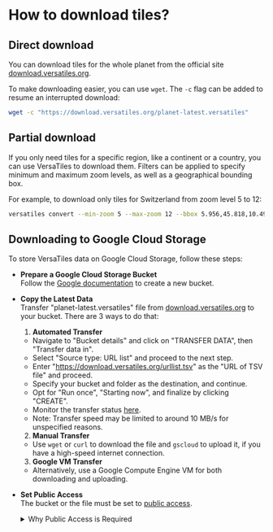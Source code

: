 # How to download tiles?

## Direct download

You can download tiles for the whole planet from the official site [download.versatiles.org](https://download.versatiles.org/).

To make downloading easier, you can use `wget`. The `-c` flag can be added to resume an interrupted download:

```bash
wget -c "https://download.versatiles.org/planet-latest.versatiles"
```

## Partial download

If you only need tiles for a specific region, like a continent or a country, you can use VersaTiles to download them. Filters can be applied to specify minimum and maximum zoom levels, as well as a geographical bounding box.

For example, to download only tiles for Switzerland from zoom level 5 to 12:

```bash
versatiles convert --min-zoom 5 --max-zoom 12 --bbox 5.956,45.818,10.492,47.808 https://download.versatiles.org/planet-latest.versatiles switzerland.versatiles
```

## Downloading to Google Cloud Storage

To store VersaTiles data on Google Cloud Storage, follow these steps:

- **Prepare a Google Cloud Storage Bucket**  
  Follow the [Google documentation](https://cloud.google.com/storage/docs/creating-buckets) to create a new bucket.

- **Copy the Latest Data**  
  Transfer "planet-latest.versatiles" file from [download.versatiles.org](https://download.versatiles.org/) to your bucket. There are 3 ways to do that:

  1. **Automated Transfer**
    - Navigate to "Bucket details" and click on "TRANSFER DATA", then "Transfer data in".
    - Select "Source type: URL list" and proceed to the next step.
    - Enter "https://download.versatiles.org/urllist.tsv" as the "URL of TSV file" and proceed.
    - Specify your bucket and folder as the destination, and continue.
    - Opt for "Run once", "Starting now", and finalize by clicking "CREATE".
    - Monitor the transfer status [here](https://console.cloud.google.com/transfer/jobs).
    - Note: Transfer speed may be limited to around 10 MB/s for unspecified reasons.

   2. **Manual Transfer**
    - Use `wget` or `curl` to download the file and `gscloud` to upload it, if you have a high-speed internet connection.

   3. **Google VM Transfer**
    - Alternatively, use a Google Compute Engine VM for both downloading and uploading.

- **Set Public Access**  
  The bucket or the file must be set to [public access](https://cloud.google.com/storage/docs/access-control/making-data-public).
  <details><summary>Why Public Access is Required</summary>
  VersaTiles currently does not support Google Cloud authentication. Therefore, public access is necessary for HTTPS retrieval. Future versions may include support for Google Cloud Run's automatic authentication. For more details, refer to [issue versatiles-rs#22](https://github.com/versatiles-org/versatiles-rs/issues/22).</details>
